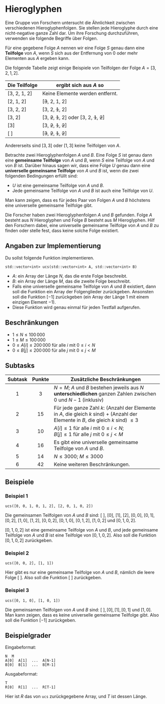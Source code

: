 # Hieroglyphen

Eine Gruppe von Forschern untersucht die Ähnlichkeit zwischen verschiedenen Hieroglyphenfolgen.
Sie stellen jede Hieroglyphe durch eine nicht-negative ganze Zahl dar.
Um ihre Forschung durchzuführen, verwenden sie folgende Begriffe über Folgen.

Für eine gegebene Folge $A$
nennen wir eine Folge $S$ genau dann eine **Teilfolge** von $A$, wenn $S$ sich aus der Entfernung von 0 oder mehr Elementen aus $A$ ergeben kann. 

Die folgende Tabelle zeigt einige Beispiele von Teilfolgen der Folge $A = [3, 2, 1, 2]$.

| Die Teilfolge    | ergibt sich aus $A$ so |
|----------------|---------------------------------|
| [3, 2, 1, 2] | Keine Elemente werden entfernt.
| [2, 1, 2]     | [<s>3</s>, 2, 1, 2]
| [3, 2, 2]     | [3, 2, <s>1</s>, 2]
| [3, 2]         | [3, <s>2</s>, <s>1</s>, 2] oder [3, 2, <s>1</s>, <s>2</s>]
| [3]             | [3, <s>2</s>, <s>1</s>, <s>2</s>]
| [ ]              | [<s>3</s>, <s>2</s>, <s>1</s>, <s>2</s>]

Andererseits sind $[3, 3]$ oder $[1, 3]$ keine Teilfolgen von $A$.

Betrachte zwei Hieroglyphenfolgen $A$ und $B$.
Eine Folge $S$ ist genau dann eine **gemeinsame Teilfolge** von $A$ und $B$,
wenn $S$ eine Teilfolge von $A$ und von $B$ ist.
Darüber hinaus sagen wir, dass eine Folge $U$ genau dann eine **universelle gemeinsame Teilfolge** von $A$ und $B$ ist, 
wenn die zwei folgenden Bedingungen erfüllt sind:
* $U$ ist eine gemeinsame Teilfolge von $A$ und $B$.
* Jede gemeinsame Teilfolge von $A$ und $B$ ist auch eine Teilfolge von $U$.

Man kann zeigen, dass es für jedes Paar von Folgen $A$ und $B$ höchstens eine universelle gemeinsame Teilfolge gibt.

Die Forscher haben zwei Hieroglyphenfolgen $A$ und $B$ gefunden. 
Folge $A$ besteht aus $N$ Hieroglyphen 
und Folge $B$ besteht aus $M$ Hieroglyphen.
Hilf den Forschern dabei,
eine universelle gemeinsame Teilfolge von $A$ und $B$ zu finden oder stelle fest, dass keine solche Folge existiert.

## Angaben zur Implementierung

Du sollst folgende Funktion implementieren.

```
std::vector<int> ucs(std::vector<int> A, std::vector<int> B)
```

* $A$: ein Array der Länge $N$, das die erste Folge beschreibt.
* $B$: ein Array der Länge $M$, das die zweite Folge beschreibt.
* Falls eine universelle gemeinsame Teilfolge von $A$ und $B$ existiert, dann soll die Funktion ein Array der Folgenglieder zurückgeben.
Ansonsten soll die Funktion $[-1]$ zurückgeben (ein Array der Länge $1$ mit einem einzigen Element $-1$).
* Diese Funktion wird genau einmal für jeden Testfall aufgerufen.

## Beschränkungen

* $1 \leq N \leq 100\,000$
* $1 \leq M \leq 100\,000$
* $0 \leq A[i] \leq 200\,000$ für alle $i$ mit $0 \leq i < N$
* $0 \leq B[j] \leq 200\,000$ für alle $j$ mit $0 \leq j < M$

## Subtasks

| Subtask | Punkte  | Zusätzliche Beschränkungen |
| :-----: | :----: | ---------------------- |
| 1       | $3$    | $N = M$; $A$ und $B$ bestehen jeweils aus $N$ **unterschiedlichen** ganzen Zahlen zwischen $0$ und $N-1$ (inklusiv)
| 2       | $15$   | Für jede ganze Zahl $k$: (Anzahl der Elemente in $A$, die gleich $k$ sind) $+$ (Anzahl der Elemente in $B$, die gleich $k$ sind) $\leq 3$
| 3       | $10$   | $A[i] \leq 1$ für alle $i$ mit $0 \leq i < N$; <br>$B[j] \leq 1$ für alle $j$ mit $0 \leq j < M$
| 4       | $16$   | Es gibt eine universelle gemeinsame Teilfolge von $A$ und $B$.
| 5       | $14$   | $N \leq 3000$; $M \leq 3000$
| 6       | $42$   | Keine weiteren Beschränkungen.

## Beispiele

### Beispiel 1

```
ucs([0, 0, 1, 0, 1, 2], [2, 0, 1, 0, 2])
```

Die gemeinsamen Teilfolgen von $A$ und $B$ sind:
 $[\ ]$, $[0]$, $[1]$, $[2]$, $[0, 0]$, $[0, 1]$, $[0, 2]$, $[1, 0]$, $[1, 2]$, $[0, 0, 2]$, $[0, 1, 0]$, $[0, 1, 2]$, $[1, 0, 2]$ und $[0, 1, 0, 2]$.

$[0, 1, 0, 2]$ ist eine gemeinsame Teilfolge von $A$ und $B$, und jede gemeinsame Teilfolge von $A$ und $B$ ist eine Teilfolge von $[0, 1, 0, 2]$. Also soll die Funktion $[0, 1, 0, 2]$ zurückgeben.

### Beispiel 2

```
ucs([0, 0, 2], [1, 1])
```

Hier gibt es nur eine gemeinsame Teilfolge von $A$ und $B$, nämlich die leere Folge $[\ ]$.
Also soll die Funktion $[\ ]$ zurückgeben.

### Beispiel 3

```
ucs([0, 1, 0], [1, 0, 1])
```

Die gemeinsamen Teilfolgen von $A$ und $B$ sind: 
 $[\ ], [0], [1], [0, 1]$ und $[1, 0]$.
Man kann zeigen, dass es keine universelle gemeinsame Teilfolge gibt. Also soll die Funktion $[-1]$ zurückgeben.

## Beispielgrader

Eingabeformat:

```
N  M
A[0]  A[1]  ...  A[N-1]
B[0]  B[1]  ...  B[M-1]
```

Ausgabeformat:

```
T
R[0]  R[1]  ...  R[T-1]
```

Hier ist $R$ das von `ucs` zurückgegebene Array, und $T$ ist dessen Länge.
